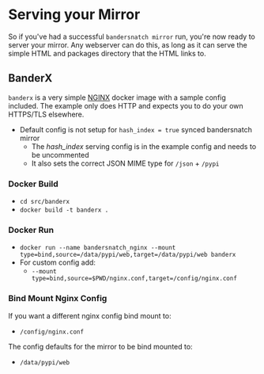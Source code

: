# Serving your Mirror

So if you've had a successful `bandersnatch mirror` run, you're now ready to server
your mirror. Any webserver can do this, as long as it can serve the simple HTML and
packages directory that the HTML links to.

## BanderX

`banderx` is a very simple [NGINX](https://www.nginx.com/) docker image with a
sample config included. The example only does HTTP and expects you to do your
own HTTPS/TLS elsewhere.

- Default config is not setup for `hash_index = true` synced bandersnatch mirror
  - The *hash_index* serving config is in the example config and needs to be
    uncommented
  - It also sets the correct JSON MIME type for `/json` + `/pypi`

### Docker Build

- `cd src/banderx`
- `docker build -t banderx .`

### Docker Run

- `docker run --name bandersnatch_nginx --mount type=bind,source=/data/pypi/web,target=/data/pypi/web banderx`
- For custom config add:
  - `--mount type=bind,source=$PWD/nginx.conf,target=/config/nginx.conf`

### Bind Mount Nginx Config

If you want a different nginx config bind mount to:

- `/config/nginx.conf`

The config defaults for the mirror to be bind mounted to:

- `/data/pypi/web`
